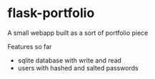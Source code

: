 # flask-portfolio

A small webapp built as a sort of portfolio piece

Features so far

- sqlite database with write and read
- users with hashed and salted passwords

